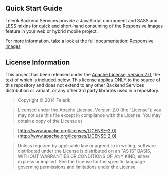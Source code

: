 ## Quick Start Guide

Telerik Backend Services provide a JavaScript component and SASS and LESS mixins for quick and short-hand consuming of the Responsive Images feature in your web or hybrid mobile project.

For more information, take a look at the full documentation: [Responsive Images](http://docs.telerik.com/platform/backend-services/features/responsive-images/introduction)

## License Information

This project has been released under the [Apache License, version 2.0](http://www.apache.org/licenses/LICENSE-2.0.html), the text of which is included below. This license applies ONLY to the source of this repository and does not extend to any other Backend Services distribution or variant, or any other 3rd party libraries used in a repository.

> Copyright © 2014 Telerik

> Licensed under the Apache License, Version 2.0 (the "License");
   you may not use this file except in compliance with the License.
   You may obtain a copy of the License at

> [http://www.apache.org/licenses/LICENSE-2.0](http://www.apache.org/licenses/LICENSE-2.0)

>  Unless required by applicable law or agreed to in writing, software
   distributed under the License is distributed on an "AS IS" BASIS,
   WITHOUT WARRANTIES OR CONDITIONS OF ANY KIND, either express or implied.
   See the License for the specific language governing permissions and
   limitations under the License.
